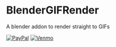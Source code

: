 # BlenderGIFRender
A blender addon to render straight to GIFs



[![PayPal](https://img.shields.io/badge/Donate-PayPal-blue)](https://www.paypal.com/donate/?business=LBESV3RTXSKL2&no_recurring=0&item_name=Full-time+Mechanical+Engineer%2C+hobbyist+programmer+and+3D+modeler.+&currency_code=USD)
[![Venmo](https://img.shields.io/badge/Donate-Venmo-blue)](https://www.venmo.com/u/tmorgan497)
